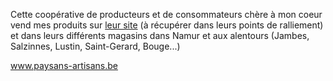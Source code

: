 Cette coopérative de producteurs et de consommateurs chère à mon coeur vend mes produits sur [leur site](www.paysans-artisans.be) (à récupérer dans leurs points de ralliement) et dans leurs différents magasins dans Namur et aux alentours (Jambes, Salzinnes, Lustin, Saint-Gerard, Bouge...) 

www.paysans-artisans.be
